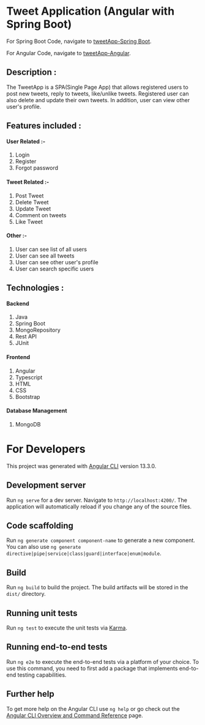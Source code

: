 # Tweet Application (Angular with Spring Boot)

For Spring Boot Code, navigate to [tweetApp-Spring Boot]().

For Angular Code, navigate to [tweetApp-Angular]().

## Description :
The TweetApp is a SPA(Single Page App) that allows registered users to post new tweets, reply to tweets, like/unlike tweets. Registered user can also delete and update their own tweets. In addition, user can view other user's profile.

## Features included :
  
#### User Related :-
1. Login
1. Register
1. Forgot password
#### Tweet Related :-
1. Post Tweet
1. Delete Tweet
1. Update Tweet
1. Comment on tweets
1. Like Tweet
#### Other :-
1. User can see list of all users
1. User can see all tweets
1. User can see other user's profile
1. User can search specific users
   
## Technologies :
 
#### Backend
1. Java
1. Spring Boot
1. MongoRepository
1. Rest API
1. JUnit
  
#### Frontend
1. Angular
1. Typescript
1. HTML
1. CSS
1. Bootstrap
  
#### Database Management
1. MongoDB

# For Developers

This project was generated with [Angular CLI](https://github.com/angular/angular-cli) version 13.3.0.

## Development server

Run `ng serve` for a dev server. Navigate to `http://localhost:4200/`. The application will automatically reload if you change any of the source files.

## Code scaffolding

Run `ng generate component component-name` to generate a new component. You can also use `ng generate directive|pipe|service|class|guard|interface|enum|module`.

## Build

Run `ng build` to build the project. The build artifacts will be stored in the `dist/` directory.

## Running unit tests

Run `ng test` to execute the unit tests via [Karma](https://karma-runner.github.io).

## Running end-to-end tests

Run `ng e2e` to execute the end-to-end tests via a platform of your choice. To use this command, you need to first add a package that implements end-to-end testing capabilities.

## Further help

To get more help on the Angular CLI use `ng help` or go check out the [Angular CLI Overview and Command Reference](https://angular.io/cli) page.
